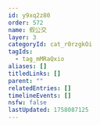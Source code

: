 ```yaml
---
id: y9xq2z80
order: 572
name: 假公交
layer: 3
categoryId: cat_r0rzgkOi
tagIds:
  - tag_mMRaQxio
aliases: []
titledLinks: []
parent: ""
relatedEntries: []
timelineEvents: []
nsfw: false
lastUpdated: 1758087125
---
```


